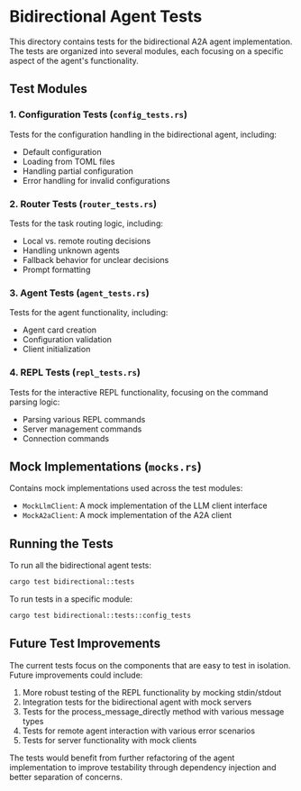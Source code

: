 # Bidirectional Agent Tests

This directory contains tests for the bidirectional A2A agent implementation. The tests are organized into several modules, each focusing on a specific aspect of the agent's functionality.

## Test Modules

### 1. Configuration Tests (`config_tests.rs`)

Tests for the configuration handling in the bidirectional agent, including:
- Default configuration
- Loading from TOML files
- Handling partial configuration
- Error handling for invalid configurations

### 2. Router Tests (`router_tests.rs`)

Tests for the task routing logic, including:
- Local vs. remote routing decisions
- Handling unknown agents
- Fallback behavior for unclear decisions
- Prompt formatting

### 3. Agent Tests (`agent_tests.rs`)

Tests for the agent functionality, including:
- Agent card creation
- Configuration validation
- Client initialization

### 4. REPL Tests (`repl_tests.rs`)

Tests for the interactive REPL functionality, focusing on the command parsing logic:
- Parsing various REPL commands
- Server management commands
- Connection commands

## Mock Implementations (`mocks.rs`)

Contains mock implementations used across the test modules:
- `MockLlmClient`: A mock implementation of the LLM client interface
- `MockA2aClient`: A mock implementation of the A2A client

## Running the Tests

To run all the bidirectional agent tests:

```bash
cargo test bidirectional::tests
```

To run tests in a specific module:

```bash
cargo test bidirectional::tests::config_tests
```

## Future Test Improvements

The current tests focus on the components that are easy to test in isolation. Future improvements could include:

1. More robust testing of the REPL functionality by mocking stdin/stdout
2. Integration tests for the bidirectional agent with mock servers
3. Tests for the process_message_directly method with various message types
4. Tests for remote agent interaction with various error scenarios
5. Tests for server functionality with mock clients

The tests would benefit from further refactoring of the agent implementation to improve testability through dependency injection and better separation of concerns.